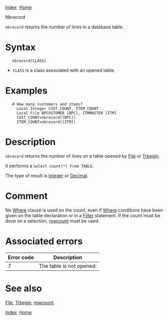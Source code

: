 [Index](index.html)  [Home](getting-started_home.html)

Nbrecord

`nbrecord` returns the number of lines in a database table.

# Syntax

```
   nbrecord(CLASS)
```

* `CLASS` is a class associated with an opened table.

# Examples

```
   # How many customers and items?
     Local Integer CUST_COUNT, ITEM_COUNT
     Local File BPCUSTOMER [BPC], ITMMASTER [ITM]
     CUST_COUNT=nbrecord([BPC])
     ITEM_COUNT=nbrecord([ITM])
```

# Description

`nbrecord` returns the number of lines on a table opened by [File](4gl_file.html) or [Trbegin](4gl_trbegin.html).

It performs a `Select count(*) From TABLE`.

The type of result is [Integer](4gl_integer.html) or [Decimal](4gl_decimal.html).

# Comment

No [Where](4gl_where.html) clause is used on the count, even if [Where](4gl_where.html) conditions have been given on the table declaration or in a [Filter](4gl_filter.html) statement. If the count must be done on a selection, [rowcount](4gl_rowcount.html) must be used.

# Associated errors

| Error code | Description |
| --- | --- |
| 7 | The table is not opened. |

# See also

[File](4gl_file.html), [Trbegin](4gl_trbegin.html), [rowcount](4gl_rowcount.html).

  

[Index](index.html)  [Home](getting-started_home.html)